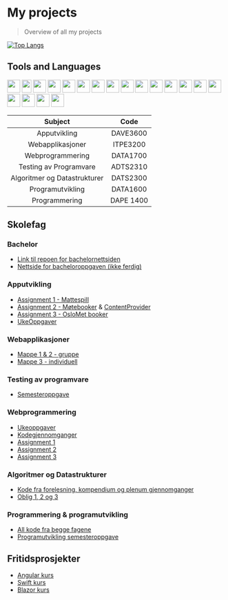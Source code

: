 # My projects
> Overview of all my projects

[![Top Langs](https://github-readme-stats.vercel.app/api/top-langs/?username=nikolasekiw&layout=compact)](https://github.com/anuraghazra/github-readme-stats)

## Tools and Languages
<img src="https://user-images.githubusercontent.com/44602947/107549616-51856b80-6bd0-11eb-9585-5e095e3ce51f.png" width="30" height="30"> <img src="https://user-images.githubusercontent.com/44602947/107549672-67932c00-6bd0-11eb-937c-86850cdc9928.png" width="22" height="30">  <img src="https://user-images.githubusercontent.com/44602947/107549772-80034680-6bd0-11eb-9082-1641a45f47ba.png" width="30" height="30">  <img src="https://user-images.githubusercontent.com/44602947/107545164-44b24900-6bcb-11eb-8c53-937c385e9c20.png" width="30" height="30">  <img src="https://user-images.githubusercontent.com/44602947/107545808-fb162e00-6bcb-11eb-8ed6-93d605fc8b69.png" width="30" height="30">  <img src="https://user-images.githubusercontent.com/44602947/107548082-8395ce00-6bce-11eb-9208-09b7a415e2ca.png" width="30" height="30">  <img src="https://user-images.githubusercontent.com/44602947/107549083-b096b080-6bcf-11eb-906e-77e8b9b0f6f7.png" width="30" height="30">  <img src="https://user-images.githubusercontent.com/44602947/107548316-c5267900-6bce-11eb-947c-5864a50f26fd.png" width="30" height="30">  <img src="https://user-images.githubusercontent.com/44602947/107548443-f3a45400-6bce-11eb-8b68-f39a063aa303.png" width="30" height="30">  <img src="https://user-images.githubusercontent.com/44602947/107548479-028b0680-6bcf-11eb-8928-d4a65ad74ac0.png" width="30" height="30">  <img src="https://user-images.githubusercontent.com/44602947/107548539-13d41300-6bcf-11eb-9121-29d950f55d0c.png" width="30" height="30">  <img src="https://user-images.githubusercontent.com/44602947/107548610-2a7a6a00-6bcf-11eb-90eb-14a7e8ecd963.png" width="30" height="30">  <img src="https://user-images.githubusercontent.com/44602947/107548827-66adca80-6bcf-11eb-9502-c32ff637d887.png" width="30" height="30">  <img src="https://user-images.githubusercontent.com/44602947/107548890-79c09a80-6bcf-11eb-97ac-000dc1bdfbfb.png" width="30" height="30">  <img src="https://user-images.githubusercontent.com/44602947/107548942-8ba23d80-6bcf-11eb-85cc-1d05a97d78ba.png" width="30" height="30">  <img src="https://user-images.githubusercontent.com/44602947/107550368-4121c080-6bd1-11eb-8d62-757be32ffb96.jpg" width="30" height="30">  <img src="https://user-images.githubusercontent.com/44602947/107550461-5991db00-6bd1-11eb-978d-63cb05527256.png" width="30" height="30">
<img src="" width="30" height="30">
<img src="" width="30" height="30">


| Subject | Code |
| :---: | :---: |
| Apputvikling | DAVE3600 |
| Webapplikasjoner | ITPE3200 |
| Webprogrammering | DATA1700 |
| Testing av Programvare | ADTS2310 |
| Algoritmer og Datastrukturer| DATS2300 |
| Programutvikling | DATA1600 |
| Programmering | DAPE 1400 |

## Skolefag

### Bachelor
- [Link til repoen for bachelornettsiden](https://github.com/martineea/martineea.github.io)
- [Nettside for bacheloroppgaven (ikke ferdig)](https://martineea.github.io/#)

### Apputvikling
- [Assignment 1 - Mattespill](https://github.com/nikolasekiw/AppUtvikling_DAVE3600/tree/master/Mappe1_MatteSpill)
- [Assignment 2 - Møtebooker](https://github.com/nikolasekiw/AppUtvikling_DAVE3600/tree/master/Mappe2_MoteBooker) & [ContentProvider](https://github.com/nikolasekiw/AppUtvikling_DAVE3600/tree/master/Mappe3_ContentProvider)
- [Assignment 3 - OsloMet booker](https://github.com/nikolasekiw/AppUtvikling_DAVE3600/tree/master/Mappe3_OsloMetBooker)
- [UkeOppgaver](https://github.com/nikolasekiw/AppUtvikling_DAVE3600/tree/master/Oppgaver)

### Webapplikasjoner
- [Mappe 1 & 2 - gruppe](https://github.com/nikolasekiw/WebApplikasjoner_ITPE3200/tree/master/Webapplikasjoner_Mappe1_2)
- [Mappe 3 - individuell](https://github.com/nikolasekiw/WebApplikasjoner_ITPE3200/tree/master/Webapplikasjoner-Mappe3_Individuell)

### Testing av programvare
- [Semesteroppgave](https://github.com/nikolasekiw/ADTS2310/tree/master/Testing%20semesteroppgave)

### Webprogrammering
- [Ukeoppgaver](https://github.com/nikolasekiw/DATA1700/tree/master/Motorvogn)
- [Kodegjennomganger](https://github.com/nikolasekiw/WebProgrammering_DATA1700/tree/master/KodeGjennomgang)
- [Assignment 1](https://github.com/nikolasekiw/WebProgrammering_DATA1700/tree/master/Assignments/Assignment_1)
- [Assignment 2](https://github.com/nikolasekiw/WebProgrammering_DATA1700/tree/master/Assignments/Assignment_2)
- [Assignment 3](https://github.com/nikolasekiw/WebProgrammering_DATA1700/tree/master/Assignments/Assignment_3)

### Algoritmer og Datastrukturer
- [Kode fra forelesning, kompendium og plenum gjennomganger](https://github.com/nikolasekiw/DATS2300)
- [Oblig 1, 2 og 3](https://github.com/nikolasekiw/AlgDatOblig)

### Programmering & programutvikling
- [All kode fra begge fagene](https://github.com/nikolasekiw/DAPE1400-DATA1600)
- [Programutvikling semesteroppgave](https://github.com/nikolasekiw/DATA1600-Semesteroppgave)

## Fritidsprosjekter
- [Angular kurs](https://github.com/nikolasekiw/AngularLearning) 
- [Swift kurs](https://github.com/nikolasekiw/SwiftLearning)
- [Blazor kurs](https://github.com/nikolasekiw/BlazorLearning)
